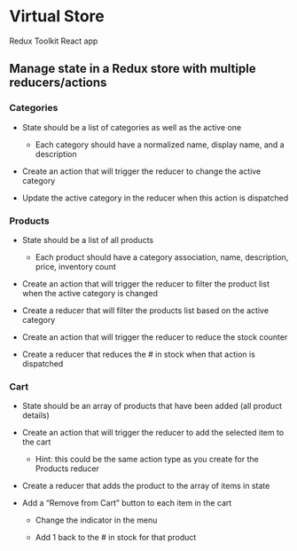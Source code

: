 # Virtual Store

Redux Toolkit React app

## Manage state in a Redux store with multiple reducers/actions

### Categories

- State should be a list of categories as well as the active one

  - Each category should have a normalized name, display name, and a description

- Create an action that will trigger the reducer to change the active category

- Update the active category in the reducer when this action is dispatched

### Products

- State should be a list of all products

  - Each product should have a category association, name, description, price, inventory count

- Create an action that will trigger the reducer to filter the product list when the active category is changed

- Create a reducer that will filter the products list based on the active category

- Create an action that will trigger the reducer to reduce the stock counter

- Create a reducer that reduces the # in stock when that action is dispatched

### Cart

- State should be an array of products that have been added (all product details)

- Create an action that will trigger the reducer to add the selected item to the cart

  - Hint: this could be the same action type as you create for the Products reducer

- Create a reducer that adds the product to the array of items in state

- Add a “Remove from Cart” button to each item in the cart

  - Change the indicator in the menu

  - Add 1 back to the # in stock for that product
